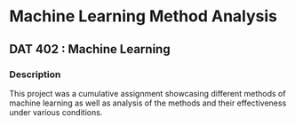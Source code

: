 # Machine Learning Method Analysis
## DAT 402 : Machine Learning

### Description
This project was a cumulative assignment showcasing different methods of machine learning as well as analysis of the methods and their effectiveness under various conditions.